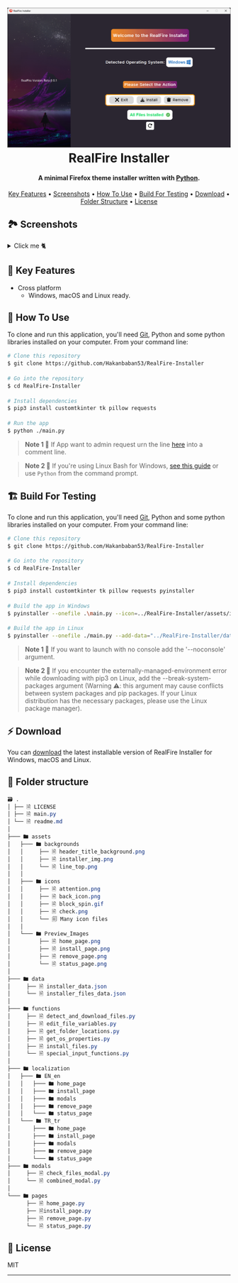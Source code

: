 
<h1 align="center">
  <br>
  <a><img src="assets/Preview_Images/home_page.png" alt="RealFire Installer" width="800"></a>
  <br>
  RealFire Installer
  <br>
</h1>

<h4 align="center">A minimal Firefox theme installer written with <a href="https://www.python.org" target="_blank">Python</a>.</h4>

<p align="center">
  <a href="#-key-features">Key Features</a> •
  <a href="#-screenshots">Screenshots</a> •
  <a href="#-how-to-use">How To Use</a> •
  <a href="#%EF%B8%8F-build-for-testing">Build For Testing</a> •
  <a href="#-download">Download</a> •
  <a href="#-folder-structure">Folder Structure</a> •
  <a href="#-license">License</a>
</p>

## 🏞 Screenshots

<details><summary>Click me 🐈</summary>

<h3 align="center">Install Page</h3>
<p align="center" style="max-heigh:250px"><img src="assets/Preview_Images/install_page.png"></p>

<h3 align="center">Remove Page</h3>
<p align="center" style="max-heigh:250px"><img src="assets/Preview_Images/remove_page.png"></p>

<h3 align="center">Status Page</h3>
<p align="center" style="max-heigh:300px"><img src="assets/Preview_Images/status_page.png"></p>

</details>

## 🔐 Key Features


* Cross platform
  - Windows, macOS and Linux ready.

## 📖 How To Use

To clone and run this application, you'll need [Git](https://git-scm.com), Python and some python libraries installed on your computer. From your command line:

```bash
# Clone this repository
$ git clone https://github.com/Hakanbaban53/RealFire-Installer

# Go into the repository
$ cd RealFire-Installer

# Install dependencies
$ pip3 install customtkinter tk pillow requests

# Run the app
$ python ./main.py
```
> **Note 1 🔩**
> If App want to admin request urn the line [here](https://github.com/Hakanbaban53/RealFire-Installer/blob/c2f6685af88cb3729435ab97fbaea4b7cbdf59a9/main.py#L19C9-L21C19) into a comment line.


> **Note 2 🔩**
> If you're using Linux Bash for Windows, [see this guide](https://www.howtogeek.com/261575/how-to-run-graphical-linux-desktop-applications-from-windows-10s-bash-shell/) or use `Python` from the command prompt.



## 🏗️ Build For Testing

To clone and run this application, you'll need [Git](https://git-scm.com), Python and some python libraries installed on your computer. From your command line:

```bash
# Clone this repository
$ git clone https://github.com/Hakanbaban53/RealFire-Installer

# Go into the repository
$ cd RealFire-Installer

# Install dependencies
$ pip3 install customtkinter tk pillow requests pyinstaller

# Build the app in Windows
$ pyinstaller --onefile .\main.py --icon=../RealFire-Installer/assets/icons/firefox.ico --add-data "../RealFire-Installer/data/installer_data.json:data" --add-data "../RealFire-Installer/assets/icons;assets/icons" --add-data "..\RealFire-Installer\assets\backgrounds;assets\backgrounds"

# Build the app in Linux
$ pyinstaller --onefile ./main.py --add-data="../RealFire-Installer/data/installer_data.json:data" --add-data="../RealFire-Installer/assets/icons:assets/icons" --add-data="../RealFire-Installer/assets/backgrounds:assets/backgrounds" --hidden-import='PIL._tkinter_finder'
```

> **Note 1 🔩**
> If you want to launch with no console add the '--noconsole' argument.

> **Note 2 🔩**
> If you encounter the externally-managed-environment error while downloading with pip3 on Linux, add the --break-system-packages argument (Warning ⚠️: this argument may cause conflicts between system packages and pip packages. If your Linux distribution has the necessary packages, please use the Linux package manager).

## ⚡ Download
You can [download](https://github.com/Hakanbaban53/RealFire-Installer/releases) the latest installable version of RealFire Installer for Windows, macOS and Linux.

## 📂 Folder structure

```css
🗃 .
│ ├── 🗎 LICENSE
│ ├── 🗎 main.py
│ └── 🗎 readme.md
│
├─── 🖿 assets
│   ├─── 🖿 backgrounds
│   │     ├── 🗎 header_title_background.png
│   │     ├── 🗎 installer_img.png
│   │     └── 🗎 line_top.png
│   │
│   ├─── 🖿 icons
│   │     ├── 🗎 attention.png
│   │     ├── 🗎 back_icon.png
│   │     ├── 🗎 block_spin.gif
│   │     ├── 🗎 check.png
│   │     └── 🗐 Many icon files
│   │
│   └─── 🖿 Preview_Images
│         ├── 🗎 home_page.png
│         ├── 🗎 install_page.png
│         ├── 🗎 remove_page.png
│         └── 🗎 status_page.png
│
├─── 🖿 data
│     ├── 🗎 installer_data.json
│     └── 🗎 installer_files_data.json
│
├─── 🖿 functions
│     ├── 🗎 detect_and_download_files.py
│     ├── 🗎 edit_file_variables.py
│     ├── 🗎 get_folder_locations.py
│     ├── 🗎 get_os_properties.py
│     ├── 🗎 install_files.py
│     └── 🗎 special_input_functions.py
│
├─── 🖿 localization
│   ├─── 🖿 EN_en
│   │   ├─── 🖿 home_page
│   │   ├─── 🖿 install_page
│   │   ├─── 🖿 modals
│   │   ├─── 🖿 remove_page
│   │   └─── 🖿 status_page
│   └─── 🖿 TR_tr
│       ├─── 🖿 home_page
│       ├─── 🖿 install_page
│       ├─── 🖿 modals
│       ├─── 🖿 remove_page
│       └─── 🖿 status_page
├─── 🖿 modals
│     ├── 🗎 check_files_modal.py
│     └── 🗎 combined_modal.py
│
└─── 🖿 pages
      ├── 🗎 home_page.py
      ├── 🗎install_page.py
      ├── 🗎 remove_page.py
      └── 🗎 status_page.py
```

## 🔑 License

MIT

---

